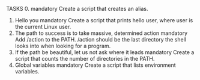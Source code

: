 TASKS
0. <o>
mandatory
Create a script that creates an alias.
1. Hello you
mandatory
Create a script that prints hello user, where user is the current Linux user.
2. The path to success is to take massive, determined action
mandatory
Add /action to the PATH. /action should be the last directory the shell looks into when looking for a program.
3. If the path be beautiful, let us not ask where it leads
mandatory
Create a script that counts the number of directories in the PATH.
4. Global variables
mandatory
Create a script that lists environment variables.
